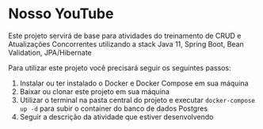# Nosso YouTube

Este projeto servirá de base para atividades do treinamento de CRUD e Atualizações Concorrentes utilizando a stack Java 11, Spring Boot, Bean Validation, JPA/Hibernate

Para utilizar este projeto você precisará seguir os seguintes passos:

1. Instalar ou ter instalado o Docker e Docker Compose em sua máquina
2. Baixar ou clonar este projeto em sua máquina
3. Utilizar o terminal na pasta central do projeto e executar `docker-compose up -d` para subir o container do banco de dados Postgres
4. Seguir a descrição da atividade que estiver desenvolvendo
